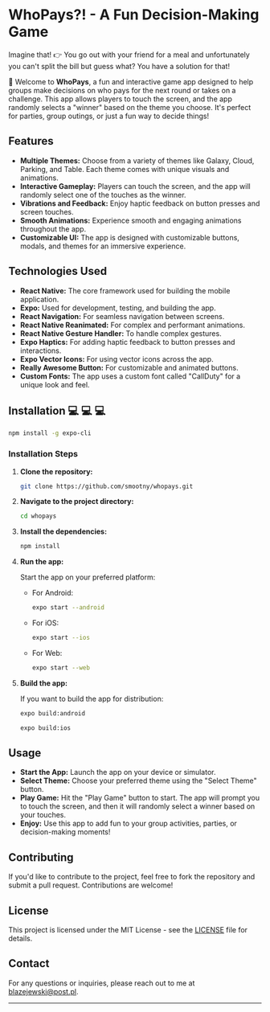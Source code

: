 # WhoPays?! - A Fun Decision-Making Game

Imagine that! 👉 You go out with your friend for a meal and unfortunately you can't split the bill but guess what? You have a solution for that! 

👋 Welcome to **WhoPays**, a fun and interactive game app designed to help groups make decisions on who pays for the next round or takes on a challenge. This app allows players to touch the screen, and the app randomly selects a "winner" based on the theme you choose. It's perfect for parties, group outings, or just a fun way to decide things!

## Features

- **Multiple Themes:** Choose from a variety of themes like Galaxy, Cloud, Parking, and Table. Each theme comes with unique visuals and animations.
- **Interactive Gameplay:** Players can touch the screen, and the app will randomly select one of the touches as the winner.
- **Vibrations and Feedback:** Enjoy haptic feedback on button presses and screen touches.
- **Smooth Animations:** Experience smooth and engaging animations throughout the app.
- **Customizable UI:** The app is designed with customizable buttons, modals, and themes for an immersive experience.

## Technologies Used

- **React Native:** The core framework used for building the mobile application.
- **Expo:** Used for development, testing, and building the app.
- **React Navigation:** For seamless navigation between screens.
- **React Native Reanimated:** For complex and performant animations.
- **React Native Gesture Handler:** To handle complex gestures.
- **Expo Haptics:** For adding haptic feedback to button presses and interactions.
- **Expo Vector Icons:** For using vector icons across the app.
- **Really Awesome Button:** For customizable and animated buttons.
- **Custom Fonts:** The app uses a custom font called "CallDuty" for a unique look and feel.

## Installation  💻 💻 💻

  ```bash
  npm install -g expo-cli
  ```

### Installation Steps

1. **Clone the repository:**

   ```bash
   git clone https://github.com/smootny/whopays.git
   ```

2. **Navigate to the project directory:**

   ```bash
   cd whopays
   ```

3. **Install the dependencies:**

   ```bash
   npm install
   ```

4. **Run the app:**

   Start the app on your preferred platform:

   - For Android:
     
     ```bash
     expo start --android
     ```

   - For iOS:
     
     ```bash
     expo start --ios
     ```

   - For Web:
     
     ```bash
     expo start --web
     ```

5. **Build the app:**

   If you want to build the app for distribution:

   ```bash
   expo build:android
   ```

   ```bash
   expo build:ios
   ```

## Usage

- **Start the App:** Launch the app on your device or simulator.
- **Select Theme:** Choose your preferred theme using the "Select Theme" button.
- **Play Game:** Hit the "Play Game" button to start. The app will prompt you to touch the screen, and then it will randomly select a winner based on your touches.
- **Enjoy:** Use this app to add fun to your group activities, parties, or decision-making moments!

## Contributing

If you'd like to contribute to the project, feel free to fork the repository and submit a pull request. Contributions are welcome!

## License

This project is licensed under the MIT License - see the [LICENSE](LICENSE) file for details.

## Contact

For any questions or inquiries, please reach out to me at blazejewski@post.pl.

---
